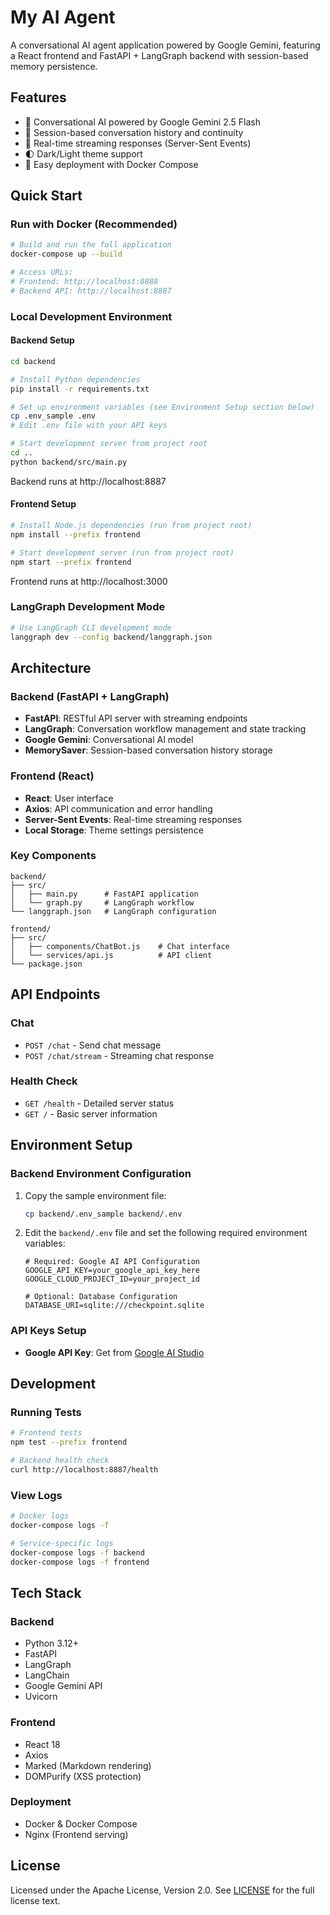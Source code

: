 # My AI Agent

A conversational AI agent application powered by Google Gemini, featuring a React frontend and FastAPI + LangGraph backend with session-based memory persistence.

## Features

- 🤖 Conversational AI powered by Google Gemini 2.5 Flash
- 💾 Session-based conversation history and continuity
- 🔄 Real-time streaming responses (Server-Sent Events)
- 🌓 Dark/Light theme support
- 🐳 Easy deployment with Docker Compose

## Quick Start

### Run with Docker (Recommended)

```bash
# Build and run the full application
docker-compose up --build

# Access URLs:
# Frontend: http://localhost:8888
# Backend API: http://localhost:8887
```

### Local Development Environment

#### Backend Setup

```bash
cd backend

# Install Python dependencies
pip install -r requirements.txt

# Set up environment variables (see Environment Setup section below)
cp .env_sample .env
# Edit .env file with your API keys

# Start development server from project root
cd ..
python backend/src/main.py
```

Backend runs at http://localhost:8887

#### Frontend Setup

```bash
# Install Node.js dependencies (run from project root)
npm install --prefix frontend

# Start development server (run from project root)
npm start --prefix frontend
```

Frontend runs at http://localhost:3000

### LangGraph Development Mode

```bash
# Use LangGraph CLI development mode
langgraph dev --config backend/langgraph.json
```

## Architecture

### Backend (FastAPI + LangGraph)
- **FastAPI**: RESTful API server with streaming endpoints
- **LangGraph**: Conversation workflow management and state tracking
- **Google Gemini**: Conversational AI model
- **MemorySaver**: Session-based conversation history storage

### Frontend (React)
- **React**: User interface
- **Axios**: API communication and error handling
- **Server-Sent Events**: Real-time streaming responses
- **Local Storage**: Theme settings persistence

### Key Components
```
backend/
├── src/
│   ├── main.py      # FastAPI application
│   └── graph.py     # LangGraph workflow
└── langgraph.json   # LangGraph configuration

frontend/
├── src/
│   ├── components/ChatBot.js    # Chat interface
│   └── services/api.js          # API client
└── package.json
```

## API Endpoints

### Chat
- `POST /chat` - Send chat message
- `POST /chat/stream` - Streaming chat response

### Health Check
- `GET /health` - Detailed server status
- `GET /` - Basic server information

## Environment Setup

### Backend Environment Configuration

1. Copy the sample environment file:
   ```bash
   cp backend/.env_sample backend/.env
   ```

2. Edit the `backend/.env` file and set the following required environment variables:

   ```env
   # Required: Google AI API Configuration
   GOOGLE_API_KEY=your_google_api_key_here
   GOOGLE_CLOUD_PROJECT_ID=your_project_id
      
   # Optional: Database Configuration
   DATABASE_URI=sqlite:///checkpoint.sqlite
   ```

### API Keys Setup

- **Google API Key**: Get from [Google AI Studio](https://makersuite.google.com/app/apikey)

## Development

### Running Tests

```bash
# Frontend tests
npm test --prefix frontend

# Backend health check
curl http://localhost:8887/health
```

### View Logs

```bash
# Docker logs
docker-compose logs -f

# Service-specific logs
docker-compose logs -f backend
docker-compose logs -f frontend
```

## Tech Stack

### Backend
- Python 3.12+
- FastAPI
- LangGraph
- LangChain
- Google Gemini API
- Uvicorn

### Frontend  
- React 18
- Axios
- Marked (Markdown rendering)
- DOMPurify (XSS protection)

### Deployment
- Docker & Docker Compose
- Nginx (Frontend serving)

## License

Licensed under the Apache License, Version 2.0. See [LICENSE](LICENSE) for the full license text.
